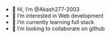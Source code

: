 - 👋 Hi, I’m @Akash277-2003
- 👀 I’m interested in Web development
- 🌱 I’m currently learning full stack
- 💞️ I’m looking to collaborate on github 
